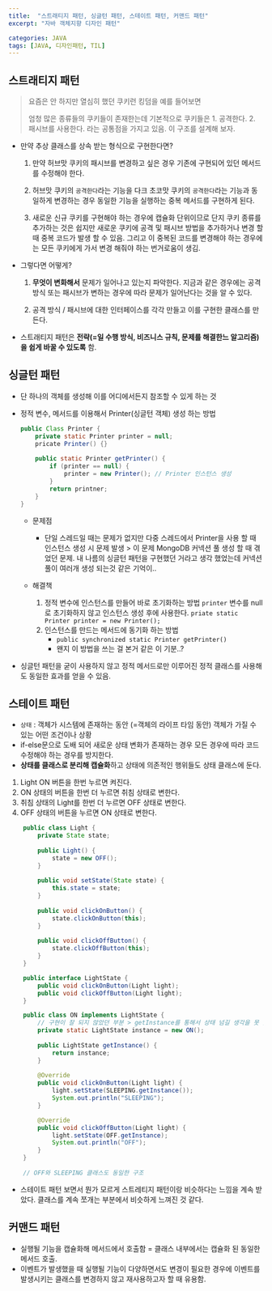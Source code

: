 ```yaml
---
title:  "스트래티지 패턴, 싱글턴 패턴, 스테이트 패턴, 커맨드 패턴"
excerpt: "자바 객체지향 디자인 패턴"

categories: JAVA
tags: [JAVA, 디자인패턴, TIL]
---
```


## 스트래티지 패턴

> 요즘은 안 하지만 열심히 했던 쿠키런 킹덤을 예를 들어보면
> 
> 엄청 많은 종류들의 쿠키들이 존재한는데 기본적으로 쿠키들은 1. 공격한다. 2. 패시브를 사용한다. 라는 공통점을 가지고 있음. 이 구조를 설계해 보자.

-   만약 추상 클래스를 상속 받는 형식으로 구현한다면?
    
    1.  만약 허브맛 쿠키의 패시브를 변경하고 싶은 경우 기존에 구현되어 있던 메서드를 수정해야 한다.
        
    2.  허브맛 쿠키의 `공격한다`라는 기능을 다크 초코맛 쿠키의 `공격한다`라는 기능과 동일하게 변경하는 경우 동일한 기능을 실행하는 중복 메서드를 구현하게 된다.
        
    3.  새로운 신규 쿠키를 구현해야 하는 경우에 캡슐화 단위이므로 단지 쿠키 종류를 추가하는 것은 쉽지만 새로운 쿠키에 공격 및 패시브 방법을 추가하거나 변경 할 때 중복 코드가 발생 할 수 있음. 그리고 이 중복된 코드를 변경해야 하는 경우에는 모든 쿠키에게 가서 변경 해줘야 하는 번거로움이 생김.
        
-   그렇다면 어떻게?
    
    1.  **무엇이 변화해서** 문제가 일어나고 있는지 파악한다. 지금과 같은 경우에는 공격 방식 또는 패시브가 변하는 경우에 따라 문제가 일어난다는 것을 알 수 있다.
        
    2.  공격 방식 / 패시브에 대한 인터페이스를 각각 만들고 이를 구현한 클래스를 만든다.
        

-   스트래티지 패턴은 **전략(=일 수행 방식, 비즈니스 규칙, 문제를 해결한느 알고리즘)을 쉽게 바꿀 수 있도록** 함.

## 싱글턴 패턴
* 단 하나의 객체를 생성해 이를 어디에서든지 참조할 수 있게 하는 것

* 정적 변수, 메서드를 이용해서 Printer(싱글턴 객체) 생성 하는 방법
	``` java
	public Class Printer {
		private static Printer printer = null;
		pricate Printer() {}
		
		public static Printer getPrinter() {
			if (printer == null) {
				printer = new Printer(); // Printer 인스턴스 생성
			}
			return printner;
		}
	}
	```
	* 문제점
		* 단일 스레드일 때는 문제가 없지만 다중 스레드에서 Printer을 사용 할 때 인스턴스 생성 시 문제 발생 > 이 문제 MongoDB 커넥션 풀 생성 할 때 겪었던 문제.  내 나름의 싱글턴 패턴을 구현했던 거라고 생각 했었는데 커넥션 풀이 여러개 생성 되는것 같은 기억이..

	* 해결책
		1. 정적 변수에 인스턴스를 만들어 바로 초기화하는 방법
			`printer` 변수를 null로 초기화하지 않고 인스턴스 생성 후에 사용한다. `priate static Printer printer = new Printer();`
		2. 인스턴스를 만드는 메서드에 동기화 하는 방법
			* `public synchronized static Printer getPrinter()` 
			* 왠지 이 방법을 쓰는 걸 본거 같은 이 기분..?

* 싱글턴 패턴을 굳이 사용하지 않고 정적 메서드로만 이루어진 정적 클래스를 사용해도 동일한 효과를 얻을 수 있음. 

## 스테이트 패턴
* `상태` : 객체가 시스템에 존재하는 동안 (=객체의 라이프 타임 동안) 객체가 가질 수 있는 어떤 조건이나 상황
* if-else문으로 도배 되어 새로운 상태 변화가 존재하는 경우 모든 경우에 따라 코드 수정해야 하는 경우를 방지한다. 
* **상태를 클래스로 분리해 캡슐화**하고 상태에 의존적인 행위들도 상태 클래스에 둔다.

1. Light ON 버튼을 한번 누르면 켜진다.
2. ON 상태의 버튼을 한번 더 누르면 취침 상태로 변한다.
3. 취침 상태의 Light를 한번 더 누르면 OFF 상태로 변한다.
4. OFF 상태의 버튼을 누르면 ON 상태로 변한다.

``` java
	public class Light {
		private State state;
		
		public Light() {
			state = new OFF();
		}
	
		public void setState(State state) {
			this.state = state;
		}
	
		public void clickOnButton() {
			state.clickOnButton(this);
		}
		
		public void clickOffButton() {
			state.clickOffButton(this);
		}
	}

	public interface LightState {
		public void clickOnButton(Light light);
		public void clickOffButton(Light light);
	}

	public class ON implements LightState {
		// 구현이 잘 되지 않았던 부분 > getInstance를 통해서 상태 넘길 생각을 못 했음..
		private static LightState instance = new ON();
		
		public LightState getInstance() {
			return instance;
		}
		
		@Override
		public void clickOnButton(Light light) {
			light.setState(SLEEPING.getInstance());
			System.out.println("SLEEPING");
		}

		@Override
		public void clickOffButton(Light light) {
			light.setState(OFF.getInstance);
			System.out.println("OFF");
		}
	}
	
	// OFF와 SLEEPING 클래스도 동일한 구조
```

* 스테이트 패턴 보면서 뭔가 모르게 스트레티지 패턴이랑 비슷하다는 느낌을 계속 받았다. 클래스를 계속 쪼개는 부분에서 비슷하게 느껴진 것 같다. 


## 커맨드 패턴
* 실행될 기능을 캡슐화해 메서드에서 호출함 = 클래스 내부에서는 캡슐화 된 동일한 메서드 호출. 
* 이벤트가 발생했을 때 실행될 기능이 다양하면서도 변경이 필요한 경우에 이벤트를 발생시키는 클래스를 변경하지 않고 재사용하고자 할 때 유용함.